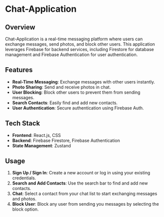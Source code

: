 # Chat-Application

## Overview

Chat-Application is a real-time messaging platform where users can exchange messages, send photos, and block other users. This application leverages Firebase for backend services, including Firestore for database management and Firebase Authentication for user authentication.

## Features

- **Real-Time Messaging**: Exchange messages with other users instantly.
- **Photo Sharing**: Send and receive photos in chat.
- **User Blocking**: Block other users to prevent them from sending messages.
- **Search Contacts**: Easily find and add new contacts.
- **User Authentication**: Secure authentication using Firebase Auth.

## Tech Stack

- **Frontend**: React.js, CSS
- **Backend**: Firebase Firestore, Firebase Authentication
- **State Management**: Zustand
  
## Usage

1. **Sign Up / Sign In**: Create a new account or log in using your existing credentials.
2. **Search and Add Contacts**: Use the search bar to find and add new contacts.
3. **Chat**: Select a contact from your chat list to start exchanging messages and photos.
4. **Block User**: Block any user from sending you messages by selecting the block option.

